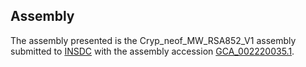 

Assembly
--------

The assembly presented is the Cryp\_neof\_MW\_RSA852\_V1 assembly
submitted to [INSDC](http://www.insdc.org) with the assembly accession
[GCA\_002220035.1](http://www.ebi.ac.uk/ena/data/view/GCA_002220035.1).
